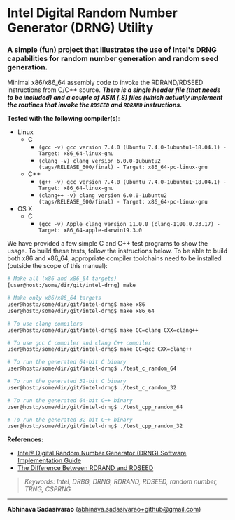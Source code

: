 # Intel Digital Random Number Generator (DRNG) Utility
### A simple (fun) project that illustrates the use of Intel's DRNG capabilities for random number generation and random seed generation.

Minimal x86/x86_64 assembly code to invoke the RDRAND/RDSEED instructions from C/C++ source. **_There is a single header file (that needs to be included) and a couple of ASM (.S) files (which actually implement the routines that invoke the `RDSEED` and `RDRAND` instructions._**

**Tested with the following compiler(s)**:
 * Linux
     * C
         * `(gcc -v) gcc version 7.4.0 (Ubuntu 7.4.0-1ubuntu1~18.04.1) - Target: x86_64-linux-gnu`
         * `(clang -v) clang version 6.0.0-1ubuntu2 (tags/RELEASE_600/final) - Target: x86_64-pc-linux-gnu`
     * C++
         * `(g++ -v) gcc version 7.4.0 (Ubuntu 7.4.0-1ubuntu1~18.04.1) - Target: x86_64-linux-gnu`
         * `(clang++ -v) clang version 6.0.0-1ubuntu2 (tags/RELEASE_600/final) - Target: x86_64-pc-linux-gnu`
 * OS X
     * C
         * `(gcc -v) Apple clang version 11.0.0 (clang-1100.0.33.17) - Target: x86_64-apple-darwin19.3.0`

We have provided a few simple C and C++ test programs to show the usage. To build these tests, follow the instructions below. To be able to build both x86 and x86_64, appropriate compiler toolchains need to be installed (outside the scope of this manual):

```bash
# Make all (x86 and x86_64 targets)
[user@host:/some/dir/git/intel-drng] make

# Make only x86/x86_64 targets
user@host:/some/dir/git/intel-drng$ make x86
user@host:/some/dir/git/intel-drng$ make x86_64

# To use clang compilers
user@host:/some/dir/git/intel-drng$ make CC=clang CXX=clang++

# To use gcc C compiler and clang C++ compiler
user@host:/some/dir/git/intel-drng$ make CC=gcc CXX=clang++

# To run the generated 64-bit C binary
user@host:/some/dir/git/intel-drng$ ./test_c_random_64

# To run the generated 32-bit C binary
user@host:/some/dir/git/intel-drng$ ./test_c_random_32

# To run the generated 64-bit C++ binary
user@host:/some/dir/git/intel-drng$ ./test_cpp_random_64

# To run the generated 32-bit C++ binary
user@host:/some/dir/git/intel-drng$ ./test_cpp_random_32
```

**References:**
  * [Intel® Digital Random Number Generator (DRNG) Software Implementation Guide](https://software.intel.com/en-us/articles/intel-digital-random-number-generator-drng-software-implementation-guide "Intel DRNG")
  * [The Difference Between RDRAND and RDSEED](https://software.intel.com/en-us/blogs/2012/11/17/the-difference-between-rdrand-and-rdseed "RDRAND and RDSEED")

> _Keywords: Intel, DRBG, DRNG, RDRAND, RDSEED, random number, TRNG, CSPRNG_

---
**Abhinava Sadasivarao** (abhinava.sadasivarao+github@gmail.com)
